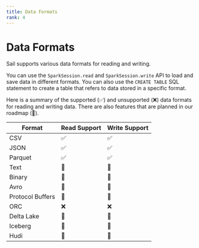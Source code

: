 ```yaml
---
title: Data Formats
rank: 4
---
```


# Data Formats

Sail supports various data formats for reading and writing.

You can use the `SparkSession.read` and `SparkSession.write` API to load and save data in different formats.
You can also use the `CREATE TABLE` SQL statement to create a table that refers to data stored in a specific format.

Here is a summary of the supported (:white_check_mark:) and unsupported (:x:) data formats for reading and writing data. There are also features that are planned in our roadmap (:construction:).

| Format           | Read Support       | Write Support      |
| ---------------- | ------------------ | ------------------ |
| CSV              | :white_check_mark: | :white_check_mark: |
| JSON             | :white_check_mark: | :white_check_mark: |
| Parquet          | :white_check_mark: | :white_check_mark: |
| Text             | :construction:     | :construction:     |
| Binary           | :construction:     | :construction:     |
| Avro             | :construction:     | :construction:     |
| Protocol Buffers | :construction:     | :construction:     |
| ORC              | :x:                | :x:                |
| Delta Lake       | :construction:     | :construction:     |
| Iceberg          | :construction:     | :construction:     |
| Hudi             | :construction:     | :construction:     |
